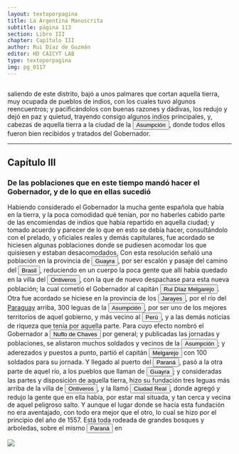```yaml
---
layout: textoporpagina
title: La Argentina Manuscrita
subtitle: página 113
section: Libro III
chapter: Capítulo III
author: Rui Díaz de Guzmán
editor: HD CAICYT LAB
type: textoporpagina
img: pg_0117
---
```


<div class="row">
    <div class="column">
<p>saliendo de este distrito, bajó a unos palmares que cortan aquella tierra, muy ocupada de pueblos de indios, con los cuales tuvo algunos reencuentros; y pacificándolos con buenas razones y dádivas, los redujo y dejó en paz y quietud, trayendo consigo algunos indios principales, y, cabezas de aquella tierra a la ciudad de la <a href="https://recogito.pelagios.org/document/wzqxhk0h3vpikm/part/1/edit#cb3fab56-fd08-4a6f-8000-6a334a73c06c" target="_blank"><button class="balloon" data-balloon-pos="up" data-balloon-length="large" data-balloon="Asunción del Paraguay.">Asumpción</button></a>, donde todos ellos fueron bien recibidos y tratados del Gobernador.</p><hr><h2>Capítulo III</h2><h3>De las poblaciones que en este tiempo mandó hacer el Gobernador, y de lo que en ellas sucedió</h3><p>Habiendo considerado el Gobernador la mucha gente española que había en la tierra, y la poca comodidad qué tenían, por no haberles cabido parte de las encomiendas de indios que había repartido en aquella ciudad; y tomado acuerdo y parecer de lo que en esto se debía hacer, consultándolo con el prelado, y oficiales reales y demás capitulares, fue acordado se hiciesen algunas poblaciones donde se pudiesen acomodar los que quisiesen y estaban desacomodados, Con esta resolución señaló una población en la provincia de <a href="https://recogito.pelagios.org/document/wzqxhk0h3vpikm/part/1/edit#7201ee75-eabd-42c6-84c6-9e34458d4c09" target="_blank"><button class="balloon" data-balloon-pos="up" data-balloon-length="large" data-balloon="Es una amplia región comprendida dentro de la Gobernación del Río de la Plata y el océano Atlántico, en el actual territorio brasileño. Fue colonizada desde Asunción del Paraguay, pero las constantes incursiones de los bandeirantes portugueses frenaron su expansión.">Guayra</button></a>, por ser escalón y pasaje del camino del <a href="https://recogito.pelagios.org/document/wzqxhk0h3vpikm/part/1/edit#ad70d71b-2a57-4d65-b429-43ec73c5a240" target="_blank"><button class="balloon" data-balloon-pos="up" data-balloon-length="large" data-balloon="La costa de lo que hoy es territorio brasileño fue el primer punto al que llegaron los europeos en América del Sur. La primera expedición que exploró la región fue un desprendimiento de la flota portuguesa que Vasco da Gama (c. 1460-1524) llevaba hacia oriente. Las naves dirigidas por Pedro Álvarez de Cabral (1467-1520) se alejaron excesivamente de la costa de África y terminaron en el extremo sur de actual territorio del Estado de Bahía, en que el permanecieron entre abril y mayo del año 1500. Los portuguese establecieron en la costa precarias feitorias para comerciar verzino o palo brasil con los nativos de las sociedades tupí y guaraní nativas. Recién en 1530 la corona brasileña tomaría acciones decididas para organizar la ocupación portuguesa y las actividades de explotación, cuando instaura el régimen de capitanías hereditarias que estructuraría el establecimiento colonial lusitano en brasil. Bibliografía: Johnson, H. B., &quot;Portuguese Settlement, 1500-1580&quot;, en Bethell, Leslie (ed.), Colonial Brazil, Cambridge, Cambridge University Press, 1987, pp. 1-38; Abulafia, David, El descubrimiento de la humanidad. Encuentros atlánticos en la era de Colón, Barcelona, Crítica, 2009 [2008]; Metcalf, Alida C., Go-Betweens and the Colonization of Brazil, 1500-1600, Austin, University of Texas Press, 2005; Vaz de Caminha, Pêro, Carta del descubrimiento del Brasil, Barcelona, Acantilado, 2009.">Brasil</button></a>, reduciendo en un cuerpo la poca gente que allí había quedado en la villa del <a href="https://recogito.pelagios.org/document/wzqxhk0h3vpikm/part/1/edit#6e147df4-f3e7-40a4-9b7b-b632e9e68fe4" target="_blank"><button class="balloon" data-balloon-pos="up" data-balloon-length="large" data-balloon="La Villa de Ontiveros en la Provincia del Guayrá (Gobernación del Paraguay), fue una efímera villa española fundada en 1554 en el actual noroeste del Estado de Paraná (Brasil), unos cincuenta kilómetros al norte del Salto del Guairá del río Paraná, aunque otras fuentes la sitúan en la ribera oriental del río, en el Estado de Mato Grosso del Sur.">Ontiveros</button></a>, con la que de nuevo despachase para esta nueva población; la cual cometió el Gobernador al capitán <button class="balloon" data-balloon-pos="up" data-balloon-length="large" data-balloon="Ruy Díaz de Melgarejo (Salteras de Sevilla, 1519 – Santa Fe la Vieja, 1602) fue un militar, conquistador, explorador, estadista, minero y burócrata colonial español establecido en la región del Río de la Plata. Su vida estuvo marcada por guerras, conspiraciones, persecuciones y conflictos familiares. Junto a Juan de Salazar, Alonso Riquelme de Guzmán y Diego de Abreu se opuso al gobierno asunceno de Domingo Martínez de Irala, apoyando al deportado Álvar Núñez Cabeza de Vaca. Gobernó de manera casi absoluta e independiente la antigua provincia asuncena del Guayrá, fácticamente durante 20 años, y luego de separarla de Asunción en 1575, con el título de teniente de gobernador del Guayrá unos 15 años más.">Rui Díaz Melgarejo</button>. Otra fue acordado se hiciese en la provincia de los <button class="balloon" data-balloon-pos="up" data-balloon-length="large" data-balloon="Los guató (una sociedad nativa que habiataba el Gran Pantanal) eran habitualmente referidos en las fuentes coloniales como Xarajes.">Jarayes</button>, por el río del <a href="https://recogito.pelagios.org/document/wzqxhk0h3vpikm/part/1/edit#1015c85d-6d46-4bd5-ad2b-92e7c93a9c12" target="_blank">Paraguay</a> arriba, 300 leguas de la <a href="https://recogito.pelagios.org/document/wzqxhk0h3vpikm/part/1/edit#ef30b964-cf18-4331-a3ae-9c90e594a278" target="_blank"><button class="balloon" data-balloon-pos="up" data-balloon-length="large" data-balloon="Asunción del Paraguay.">Asumpción</button></a>, por ser uno de los mejores territorios de aquel gobierno, y más vecino al <a href="https://recogito.pelagios.org/document/wzqxhk0h3vpikm/part/1/edit#ad9deab3-55e2-49e4-aa38-ebc5cdab8297" target="_blank"><button class="balloon" data-balloon-pos="up" data-balloon-length="large" data-balloon="Entendido como virreinato del Perú.">Perú</button></a>, y a las demás noticias de riqueza que tenía por aquella parte. Para cuyo efecto nombró el Gobernador a <button class="balloon" data-balloon-pos="up" data-balloon-length="large" data-balloon="Ñuflo de Chaves nació en Santa Cruz de la Sierra, de Extremadura, en 1518. Llegó a territorio americano con el segundo adelantado del Río de la Plata, Don Alvar Núñez Cabeza de Vaca. Cuando la flota llega al puerto de Santa Catalina en el año 1541, ya ostentaba el grado de Capitán. Cuando el gobernador Martínez de Irala le encomienda fundar al norte de Asunción, Chaves se convierte así en General. El 26 de febrero de 1561 fundó Santa Cruz de la Sierra a orillas del arroyo Sutó. Después de fundada Santa Cruz de la Sierra, Ñuflo de Chaves se dirige a Asunción, en 1564,  para recoger a su familia. En 1550 se había casado con Doña Elvira Manrique, hija de don Francisco de Mendoza, gobernador del Río de la Plata, con quien tuvo cinco hijos: Francisco y Alvaro, ambos militares; María, Catalina y Elvira; las dos menores monjas y la mayor se casó en 1574 con un soldado de apellido Ossorio. El nieto de Ñuflo, Cap. Francisco Ossorio de Chaves, estuvo como Alcalde durante la traslación de  la ciudad, hasta su asiento definitivo a orillas del Piraí (1621).">Nuflo de Chaves</button> por general; y publicadas las jornadas y poblaciones, se alistaron muchos soldados y vecinos de la <a href="https://recogito.pelagios.org/document/wzqxhk0h3vpikm/part/1/edit#f536caf9-5947-46ef-83cf-c0084010146d" target="_blank"><button class="balloon" data-balloon-pos="up" data-balloon-length="large" data-balloon="Asunción del Paraguay.">Asumpción</button></a>; y aderezados y puestos a punto, partió el capitán <button class="balloon" data-balloon-pos="up" data-balloon-length="large" data-balloon="Ruy Díaz de Melgarejo (Salteras de Sevilla, 1519 – Santa Fe la Vieja, 1602) fue un militar, conquistador, explorador, estadista, minero y burócrata colonial español establecido en la región del Río de la Plata. Su vida estuvo marcada por guerras, conspiraciones, persecuciones y conflictos familiares. Junto a Juan de Salazar, Alonso Riquelme de Guzmán y Diego de Abreu se opuso al gobierno asunceno de Domingo Martínez de Irala, apoyando al deportado Álvar Núñez Cabeza de Vaca. Gobernó de manera casi absoluta e independiente la antigua provincia asuncena del Guayrá, fácticamente durante 20 años, y luego de separarla de Asunción en 1575, con el título de teniente de gobernador del Guayrá unos 15 años más.">Melgarejo</button> con 100 soldados para su jornada. Y llegado al puerto del <a href="https://recogito.pelagios.org/document/wzqxhk0h3vpikm/part/1/edit#6620fa4b-7772-4624-b250-33fe204984d9" target="_blank"><button class="balloon" data-balloon-pos="up" data-balloon-length="large" data-balloon="Se refiere al Río Paraná.">Paraná</button></a>, pasó a la otra parte de aquel río, a los pueblos que llaman de <a href="https://recogito.pelagios.org/document/wzqxhk0h3vpikm/part/1/edit#fd55a52f-4e97-465c-97f0-671464194190" target="_blank"><button class="balloon" data-balloon-pos="up" data-balloon-length="large" data-balloon="Es una amplia región comprendida dentro de la Gobernación del Río de la Plata y el océano Atlántico, en el actual territorio brasileño. Fue colonizada desde Asunción del Paraguay, pero las constantes incursiones de los bandeirantes portugueses frenaron su expansión.">Guayra</button></a>; y consideradas las partes y disposición de aquella tierra, hizo su fundación tres leguas más arriba de la villa de <a href="https://recogito.pelagios.org/document/wzqxhk0h3vpikm/part/1/edit#db74e1fa-8636-414f-bcab-18fc7b15633f" target="_blank"><button class="balloon" data-balloon-pos="up" data-balloon-length="large" data-balloon="La Villa de Ontiveros en la Provincia del Guayrá (Gobernación del Paraguay), fue una efímera villa española fundada en 1554 en el actual noroeste del Estado de Paraná (Brasil), unos cincuenta kilómetros al norte del Salto del Guairá del río Paraná, aunque otras fuentes la sitúan en la ribera oriental del río, en el Estado de Mato Grosso del Sur.">Ontiveros</button></a>, y la llamó <a href="https://recogito.pelagios.org/document/wzqxhk0h3vpikm/part/1/edit#a9573254-b3b7-4193-90c6-29219f8ace59" target="_blank"><button class="balloon" data-balloon-pos="up" data-balloon-length="large" data-balloon="Ciudad Real del Guayrá fue una antigua población española fundada en 1557 en la margen izquierda del río Paraná junto a la desembocadura del río Piquirí, en la provincia del Guayrá (Gobernación del Río de la Plata y del Paraguay). Su ubicación corresponde al municipio de Terra Roxa do Oeste en el actual noroeste del Estado de Paraná (Brasil).">Ciudad Real</button></a>, donde agregó y redujo la gente que en ella había, por estar mal situada, y tan cerca y vecina de aquel peligroso salto. Y aunque el lugar donde se hacía esta fundación no era aventajado, con todo era mejor que el otro, lo cual se hizo por el principio del año de 1557. Está toda rodeada de grandes bosques y arboledas, sobre el mismo <a href="https://recogito.pelagios.org/document/wzqxhk0h3vpikm/part/1/edit#c8cb6bd5-b563-4b87-be2b-9469ea4148dd" target="_blank"><button class="balloon" data-balloon-pos="up" data-balloon-length="large" data-balloon="Se refiere al Río Paraná.">Paraná</button></a> en </p></div>

<div class="column">
<a href="{{site.baseurl}}/assets/img/argentina_manuscrita/{{page.img}}.jpg"><img src="{{site.baseurl}}/assets/img/argentina_manuscrita/{{page.img}}.jpg"></a>
</div>
</div>